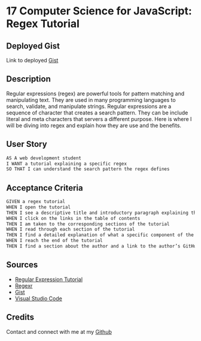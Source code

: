 # 17 Computer Science for JavaScript: Regex Tutorial

## Deployed Gist

Link to deployed [Gist](https://gist.github.com/tigergiangnguyen/08a4b6450bcdacf9851419035e1a9723)

## Description

Regular expressions (regex) are powerful tools for pattern matching and manipulating text. They are used in many programming languages to search, validate, and manipulate strings. Regular expressions are a sequence of character that creates a search pattern. They can be include literal and meta characters that servers a different purpose. Here is where I will be diving into regex and explain how they are use and the benefits.

## User Story

```md
AS A web development student
I WANT a tutorial explaining a specific regex
SO THAT I can understand the search pattern the regex defines
```

## Acceptance Criteria

```md
GIVEN a regex tutorial
WHEN I open the tutorial
THEN I see a descriptive title and introductory paragraph explaining the purpose of the tutorial, a summary describing the regex featured in the tutorial, a table of contents linking to different sections that break down each component of the regex and explain what it does, and a section about the author with a link to the author’s GitHub profile
WHEN I click on the links in the table of contents
THEN I am taken to the corresponding sections of the tutorial
WHEN I read through each section of the tutorial
THEN I find a detailed explanation of what a specific component of the regex does
WHEN I reach the end of the tutorial
THEN I find a section about the author and a link to the author’s GitHub profile
```

## Sources

 - [Regular Expression Tutorial](https://coding-boot-camp.github.io/full-stack/computer-science/regex-tutorial)
 - [Regexr](https://regexr.com/)
 - [Gist](https://gist.github.com/discover)
 - [Visual Studio Code](https://code.visualstudio.com/)

## Credits

Contact and connect with me at my [Github](https://github.com/tigergiangnguyen)